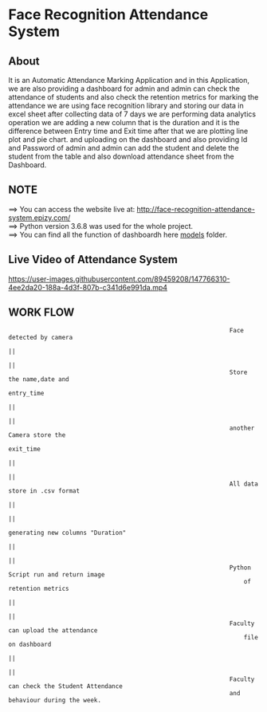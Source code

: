 # Face Recognition Attendance System

## About
It is an Automatic Attendance Marking Application and in this Application, we are also providing a dashboard for admin and admin can check the attendance of students and also check the retention metrics for marking the attendance we are using face recognition library and storing our data in excel sheet after collecting data of 7 days we are performing data analytics operation we are adding a new column that is the duration and it is the difference between Entry time and Exit time after that we are plotting line plot and pie chart. and uploading on the dashboard and also providing Id and Password of admin and admin can add the student and delete the student from the table and also download attendance sheet from the Dashboard.

## NOTE

==> You can access the website live at: http://face-recognition-attendance-system.epizy.com/ <br>
==> Python version 3.6.8 was used for the whole project.<br>
==> You can find all the function of dashboardh here [models](https://github.com/rohitsahu70/Face-Recognition-Attendance-System/tree/main/dashboard) folder.

## Live Video of Attendance System



https://user-images.githubusercontent.com/89459208/147766310-4ee2da20-188a-4d3f-807b-c341d6e991da.mp4



## WORK FLOW 

 
                                                                  Face detected by camera
                                                                            ||
                                                                            ||
                                                                  Store the name,date and 
                                                                        entry_time
                                                                            ||
                                                                            ||
                                                                  another Camera store the 
                                                                        exit_time 
                                                                            ||
                                                                            ||
                                                                  All data store in .csv format
                                                                            ||
                                                                            ||          
                                                                  generating new columns "Duration" 
                                                                            ||
                                                                            ||
                                                                  Python Script run and return image
                                                                      of retention metrics
                                                                            ||
                                                                            ||
                                                                  Faculty can upload the attendance 
                                                                      file on dashboard 
                                                                            ||
                                                                            ||
                                                                  Faculty can check the Student Attendance 
                                                                  and behaviour during the week.

